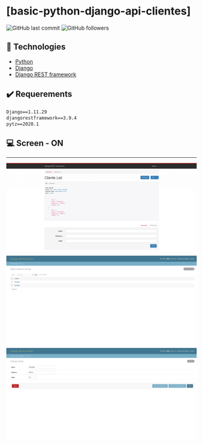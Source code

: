 # [basic-python-django-api-clientes]

![GitHub last commit](https://img.shields.io/github/last-commit/FernandoCelmer/basic-python-django-api-clientes) ![GitHub followers](https://img.shields.io/github/followers/FernandoCelmer?label=Fernando%20Celmer&style=social)

## 🚀 Technologies

- [Python](https://www.python.org/) 
- [Django](https://www.djangoproject.com/)
- [Django REST framework](https://www.django-rest-framework.org/)

## ✔️ Requerements

    Django==1.11.29
    djangorestframework==3.9.4
    pytz==2020.1


## 💻 Screen - ON 
________________________________
<p>
<img src="https://github.com/FernandoCelmer/basic-python-django-api-clientes/blob/master/Design/basic-python-django-api-clientes-01.jpg">
<img src="https://github.com/FernandoCelmer/basic-python-django-api-clientes/blob/master/Design/basic-python-django-api-clientes-02.jpg">
<img src="https://github.com/FernandoCelmer/basic-python-django-api-clientes/blob/master/Design/basic-python-django-api-clientes-03.jpg">

 



